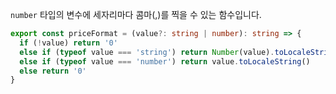 `number` 타입의 변수에 세자리마다 콤마(,)를 찍을 수 있는 함수입니다.

```typescript
export const priceFormat = (value?: string | number): string => {
  if (!value) return '0'
  else if (typeof value === 'string') return Number(value).toLocaleString()
  else if (typeof value === 'number') return value.toLocaleString()
  else return '0'
}
```
